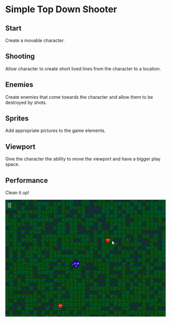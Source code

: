 # Simple Top Down Shooter

## Start
Create a movable character.


## Shooting
Allow character to create short lived lines from the character to a location.


## Enemies
Create enemies that come towards the character and allow them to be destroyed by shots.


## Sprites
Add appropriate pictures to the game elements.


## Viewport
Give the character the ability to move the viewport and have a bigger play space.


## Performance
Clean it up!


![Together!](./6-performance/example.gif)